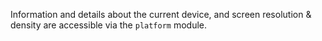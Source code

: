 Information and details about the current device, and screen resolution & density are accessible via the `platform` module.
